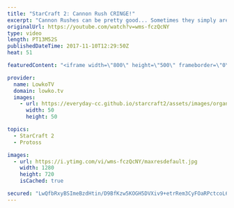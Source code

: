 ```yaml
---
title: "StarCraft 2: Cannon Rush CRINGE!"
excerpt: "Cannon Rushes can be pretty good... Sometimes they simply aren't. Subscribe for more videos: http://lowko.tv/youtube The Crescent Moon rush: https://goo.gl/aqaGPu  A funny match of Silver League Protoss versus Protoss. Rather than transitioning towards other units, one of the players has got his mind"
originalUrl: https://youtube.com/watch?v=wms-fczQcNY
type: video
length: PT13M52S
publishedDateTime: 2017-11-10T12:29:50Z
heat: 51

featuredContent: "<iframe width=\"800\" height=\"500\" frameborder=\"0\" src=\"https://www.youtube.com/embed/wms-fczQcNY\" allow=\"accelerometer; autoplay; encrypted-media; gyroscope; picture-in-picture\" allowfullscreen></iframe>"

provider:
  name: LowkoTV
  domain: lowko.tv
  images:
    - url: https://everyday-cc.github.io/starcraft2/assets/images/organizations/lowko.tv-50x50.jpg
      width: 50
      height: 50

topics:
  - StarCraft 2
  - Protoss

images:
  - url: https://i.ytimg.com/vi/wms-fczQcNY/maxresdefault.jpg
    width: 1280
    height: 720
    isCached: true

secured: "LwQfbRxyBSImeBzdHtin/D9BfKzw5KOGH5DVXiv9+etrRem3CyFOaRPctcoL6AgycB42DLutBV48MO/IyEtusdB7MgTlgGHrLbNCxZPK0H9oaZJDywJoCzOdOmfSzyEOgmkXKcog1dHq3Zk/akP+gb9XZxUCLYZRHqmG8NuBrQwKvC9mQtvJwB1K6FsCi4LVb8pRhlG7l/DEd6MCrAzMEggE0/XKzRGQhK5y2ONxV7jophGA+IPyPyAFpu74ubxQXR7u4titHtmv7z5qr8v3zQNHSEvT2/AHcFg30OZoNUT9Hs7TjkzOcy4dJ6/wvPvZqdh9Mcy8nxIb/p3P0lPAsAcTgM9GiA3qcQO1zNy2Rl4Hdu5cq2HtV728EbhOHa3dD/Mh1sxofkNX8OesVplUvbgSYjp6NYY6u41s6qziEQHRlKJGfP7n2toPe+qE3rn3;ZGALBKUWeLBded9sp0BBhg=="
---
```



